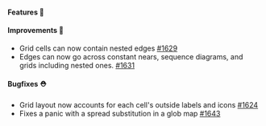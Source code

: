 #### Features 🚀

#### Improvements 🧹

- Grid cells can now contain nested edges [#1629](https://github.com/terrastruct/d2/pull/1629)
- Edges can now go across constant nears, sequence diagrams, and grids including nested ones. [#1631](https://github.com/terrastruct/d2/pull/1631)

#### Bugfixes ⛑️

- Grid layout now accounts for each cell's outside labels and icons [#1624](https://github.com/terrastruct/d2/pull/1624)
- Fixes a panic with a spread substitution in a glob map [#1643](https://github.com/terrastruct/d2/pull/1643)
